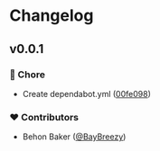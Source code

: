 # Changelog


## v0.0.1


### 🏡 Chore

- Create dependabot.yml ([00fe098](https://github.com/BayBreezy/strapi-plugin-email-designer-5/commit/00fe098))

### ❤️ Contributors

- Behon Baker ([@BayBreezy](http://github.com/BayBreezy))


